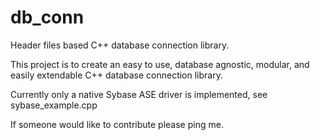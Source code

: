 # db_conn
Header files based C++ database connection library.

This project is to create an easy to use, database agnostic, modular, and easily extendable C++ database connection library.

Currently only a native Sybase ASE driver is implemented, see sybase_example.cpp

If someone would like to contribute please ping me.

